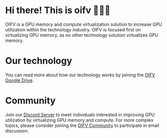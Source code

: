 # Hi there! This is oifv 🔧🔧🔧

OIFV is a GPU memory and compute virtualization solution to increase GPU utilization
within the technology industry. OIFV is focused first on virtualizing GPU memory,
as no other technology solution virtualizes GPU memory.

# Our technology

You can read more about how our technology works by joining the
[OIFV Google Drive](https://groups.google.com/a/computelify.ai/g/sdac-drive-read/about).

# Community

Join our [Discord Server](https://discord.gg/3UysVC2M) to meet individuals interested
in improving GPU utilization by virtualizing GPU memory and compute. For more complex
topics, please consider joining the
[OIFV Community](https://groups.google.com/a/computelify.ai/g/oifv-community) to
participate in email discussion.
